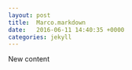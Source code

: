 ```yaml
---
layout: post
title:  Marco.markdown
date:   2016-06-11 14:40:35 +0000
categories: jekyll
---
```

New content
